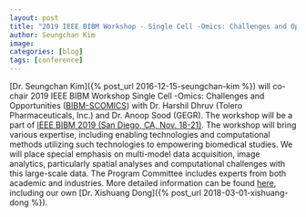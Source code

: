 ```yaml
---
layout: post
title: "2019 IEEE BIBM Workshop - Single Cell -Omics: Challenges and Opportunities (BIBM-SCOMICS)"
author: Seungchan Kim
image: 
categories: [blog]
tags: [conference]
---
```


[Dr. Seungchan Kim]({% post_url 2016-12-15-seungchan-kim %}) will co-chair 2019 IEEE BIBM Workshop Single Cell -Omics: Challenges and Opportunities ([BIBM-SCOMICS](/others/bibm-scomics/)) with Dr. Harshil Dhruv (Tolero Pharmaceuticals, Inc.) and Dr. Anoop Sood (GEGR).  The workshop will be a part of [IEEE BIBM 2019 (San Diego, CA, Nov. 18-21)](http://ieeebibm.org/BIBM2019/).  The workshop will bring various expertise, including enabling technologies and computational methods utilizing such technologies to empowering biomedical studies. We will place special emphasis on multi-model data acquisition, image analytics, particularly spatial analyses and computational challenges with this large-scale data.  The Program Committee includes experts from both academic and industries.  More detailed information can be found [here](/others/bibm-scomics/), including our own [Dr. Xishuang Dong]({% post_url 2018-03-01-xishuang-dong %}).


